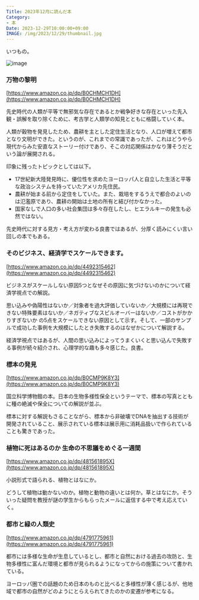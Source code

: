 ```yaml
---
Title: 2023年12月に読んだ本
Category:
- 本
Date: 2023-12-29T10:00:00+09:00
IMAGE: /img/2023/12/29/thumbnail.jpg
---
```


いつもの。

![image](/img/2023/12/29/thumbnail.jpg)


### 万物の黎明

[https://www.amazon.co.jp/dp/B0CHMCH1DH](https://www.amazon.co.jp/dp/B0CHMCH1DH)


先史時代の人類が平等で無邪気な存在であるとか戦争好きな存在といった先入観・誤解を取り除くために、考古学と人類学の知見とともに格闘していく本。

人類が穀物を発見したため、農耕を主とした定住生活となり、人口が増えて都市となり文明ができた。というのが、これまでの常識であったが、これはどうやら現代からみた安直なストーリー付けであり、そこの対応関係はかなり薄そうだという論が展開される。

印象に残ったトピックとしては以下。

- 17世紀新大陸発見時に、優位性を求めたヨーロッパ人と自立した生活と平等な政治システムを持っていたアメリカ先住民。
- 農耕が始まる前から定住をしていた。また、栽培をするうえで都合のよいのは氾濫原であり、農耕の開始は土地の所有と結び付かなかった。
- 国家なしで人口の多い社会集団は多々存在したし、ヒエラルキーの発生も必然ではない。

先史時代に対する見方・考え方が変わる良書ではあるが、分厚く読みにくい言い回しの本でもある。


### そのビジネス、経済学でスケールできます。

[https://www.amazon.co.jp/dp/4492315462](https://www.amazon.co.jp/dp/4492315462)

ビジネスがスケールしない原因5つとなぜその原因に気づけないのかについて経済学視点での解説。

思い込みや偽陽性はないか／対象者を過大評価していないか／大規模には再現できない特殊要素はないか／ネガティブなスピルオーバーはないか／コストがかかりすぎないか の5点をスケールできない原因として示す。そして、一部のサンプルで成功した事例を大規模にしたとき失敗するのはなぜかについて解説する。

経済学視点ではあるが、人間の思い込みによってうまくいくと思い込んで失敗する事例が続々紹介され、心理学的な趣も多々感じた。良書。


### 標本の発見

[https://www.amazon.co.jp/dp/B0CMP9K8Y3](https://www.amazon.co.jp/dp/B0CMP9K8Y3)

国立科学博物館の本。日本の生物多様性保全というテーマで、標本の写真とともに種の絶滅や保全についての解説が並ぶ。

標本に対する解説もさることながら、標本から非破壊でDNAを抽出する技術が開発されていること、展示されている標本は展示用に消耗品扱いで作られていることも驚きであった。


### 植物に死はあるのか 生命の不思議をめぐる一週間

[https://www.amazon.co.jp/dp/481561895X](https://www.amazon.co.jp/dp/481561895X)

小説形式で語られる、植物とはなにか。

どうして植物は動かないのか。植物と動物の違いとは何か。草とはなにか。そういった疑問を教授が謎の学生からもらったメールに返信する中で考え応えていく。


### 都市と緑の人類史

[https://www.amazon.co.jp/dp/4791775961](https://www.amazon.co.jp/dp/4791775961)

都市には多様な生命が生息しているとし、都市と自然における過去の攻防と、生物多様性に富んだ環境と都市が見られるようになってからの施策について書かれている。

ヨーロッパ圏での話題のため日本のものと比べると多様性が薄く感じるが、他地域で都市の自然がどのようにとらえられてきたのかの変遷が参考になる。

